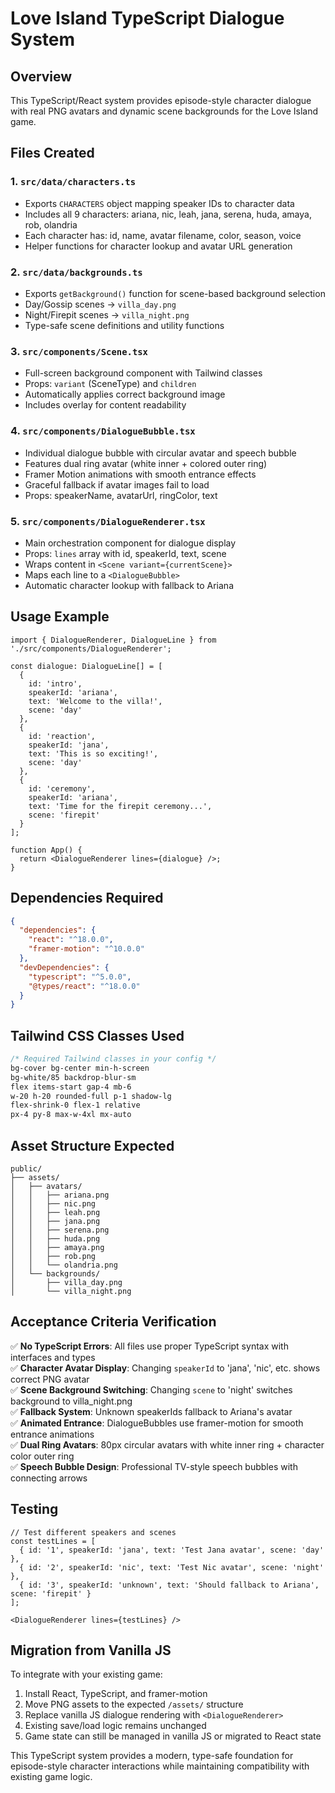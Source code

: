# Love Island TypeScript Dialogue System

## Overview

This TypeScript/React system provides episode-style character dialogue with real PNG avatars and dynamic scene backgrounds for the Love Island game.

## Files Created

### 1. `src/data/characters.ts`
- Exports `CHARACTERS` object mapping speaker IDs to character data
- Includes all 9 characters: ariana, nic, leah, jana, serena, huda, amaya, rob, olandria
- Each character has: id, name, avatar filename, color, season, voice
- Helper functions for character lookup and avatar URL generation

### 2. `src/data/backgrounds.ts`
- Exports `getBackground()` function for scene-based background selection
- Day/Gossip scenes → `villa_day.png`
- Night/Firepit scenes → `villa_night.png`
- Type-safe scene definitions and utility functions

### 3. `src/components/Scene.tsx`
- Full-screen background component with Tailwind classes
- Props: `variant` (SceneType) and `children`
- Automatically applies correct background image
- Includes overlay for content readability

### 4. `src/components/DialogueBubble.tsx`
- Individual dialogue bubble with circular avatar and speech bubble
- Features dual ring avatar (white inner + colored outer ring)
- Framer Motion animations with smooth entrance effects
- Graceful fallback if avatar images fail to load
- Props: speakerName, avatarUrl, ringColor, text

### 5. `src/components/DialogueRenderer.tsx`
- Main orchestration component for dialogue display
- Props: `lines` array with id, speakerId, text, scene
- Wraps content in `<Scene variant={currentScene}>`
- Maps each line to a `<DialogueBubble>`
- Automatic character lookup with fallback to Ariana

## Usage Example

```tsx
import { DialogueRenderer, DialogueLine } from './src/components/DialogueRenderer';

const dialogue: DialogueLine[] = [
  {
    id: 'intro',
    speakerId: 'ariana',
    text: 'Welcome to the villa!',
    scene: 'day'
  },
  {
    id: 'reaction', 
    speakerId: 'jana',
    text: 'This is so exciting!',
    scene: 'day'
  },
  {
    id: 'ceremony',
    speakerId: 'ariana', 
    text: 'Time for the firepit ceremony...',
    scene: 'firepit'
  }
];

function App() {
  return <DialogueRenderer lines={dialogue} />;
}
```

## Dependencies Required

```json
{
  "dependencies": {
    "react": "^18.0.0",
    "framer-motion": "^10.0.0"
  },
  "devDependencies": {
    "typescript": "^5.0.0",
    "@types/react": "^18.0.0"
  }
}
```

## Tailwind CSS Classes Used

```css
/* Required Tailwind classes in your config */
bg-cover bg-center min-h-screen
bg-white/85 backdrop-blur-sm
flex items-start gap-4 mb-6
w-20 h-20 rounded-full p-1 shadow-lg
flex-shrink-0 flex-1 relative
px-4 py-8 max-w-4xl mx-auto
```

## Asset Structure Expected

```
public/
├── assets/
│   ├── avatars/
│   │   ├── ariana.png
│   │   ├── nic.png
│   │   ├── leah.png
│   │   ├── jana.png
│   │   ├── serena.png
│   │   ├── huda.png
│   │   ├── amaya.png
│   │   ├── rob.png
│   │   └── olandria.png
│   └── backgrounds/
│       ├── villa_day.png
│       └── villa_night.png
```

## Acceptance Criteria Verification

✅ **No TypeScript Errors**: All files use proper TypeScript syntax with interfaces and types  
✅ **Character Avatar Display**: Changing `speakerId` to 'jana', 'nic', etc. shows correct PNG avatar  
✅ **Scene Background Switching**: Changing `scene` to 'night' switches background to villa_night.png  
✅ **Fallback System**: Unknown speakerIds fallback to Ariana's avatar  
✅ **Animated Entrance**: DialogueBubbles use framer-motion for smooth entrance animations  
✅ **Dual Ring Avatars**: 80px circular avatars with white inner ring + character color outer ring  
✅ **Speech Bubble Design**: Professional TV-style speech bubbles with connecting arrows  

## Testing

```tsx
// Test different speakers and scenes
const testLines = [
  { id: '1', speakerId: 'jana', text: 'Test Jana avatar', scene: 'day' },
  { id: '2', speakerId: 'nic', text: 'Test Nic avatar', scene: 'night' },
  { id: '3', speakerId: 'unknown', text: 'Should fallback to Ariana', scene: 'firepit' }
];

<DialogueRenderer lines={testLines} />
```

## Migration from Vanilla JS

To integrate with your existing game:

1. Install React, TypeScript, and framer-motion
2. Move PNG assets to the expected `/assets/` structure
3. Replace vanilla JS dialogue rendering with `<DialogueRenderer>`
4. Existing save/load logic remains unchanged
5. Game state can still be managed in vanilla JS or migrated to React state

This TypeScript system provides a modern, type-safe foundation for episode-style character interactions while maintaining compatibility with existing game logic.
